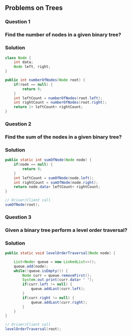 ## Problems on Trees

### Question 1
### Find the number of nodes in a given binary tree?

### Solution
```java
class Node {
    int data;
    Node left, right;
}

public int numberOfNodes(Node root) {
    if(root == null) {
        return 0;
    }
    int leftCount = numberOfNodes(root.left);
    int rightCount = numberOfNodes(root.right);
    return 1+ leftCount+ rightCount;
}
```

### Question 2
### Find the sum of the nodes in a given binary tree?

### Solution
```java
public static int sumOfNode(Node node) {
    if(node == null) {
        return 0;
    }
    int leftCount = sumOfNode(node.left);
    int rightCount = sumOfNode(node.right);
    return node.data+ leftCount+ rightCount;
}

// Driver/Client call
sumOfNode(root);
```


### Question 3
### Given a binary tree perform a level order traversal?

### Solution
```java
public static void levelOrderTraversal(Node node) {

    List<Node> queue = new LinkedList<>();
    queue.add(node);
    while(!queue.isEmpty()) {
        Node curr = queue.removeFirst();
        System.out.print(curr.data+ " ");
        if(curr.left != null) {
            queue.addLast(curr.left);
        }
        if(curr.right != null) {
            queue.addLast(curr.right);
        }
    }
}

// Driver/Client call
levelOrderTraversal(root);
```